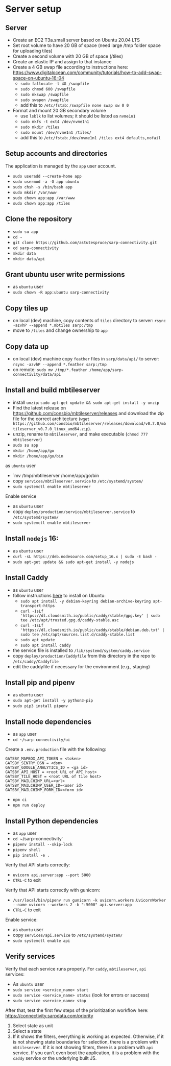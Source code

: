 # Server setup

## Server

- Create an EC2 T3a.small server based on Ubuntu 20.04 LTS
- Set root volume to have 20 GB of space (need large /tmp folder space for uploading tiles)
- Create a second volume with 20 GB of space (/tiles)
- Create an elastic IP and assign to that instance
- Create a 4 GB swap file according to instructions here: https://www.digitalocean.com/community/tutorials/how-to-add-swap-space-on-ubuntu-16-04
  - `sudo fallocate -l 4G /swapfile`
  - `sudo chmod 600 /swapfile`
  - `sudo mkswap /swapfile`
  - `sudo swapon /swapfile`
  - add this to `/etc/fstab`: `/swapfile none swap sw 0 0`
- Format and mount 20 GB secondary volume
  - use `lsblk` to list volumes; it should be listed as `nvme1n1`
  - `sudo mkfs -t ext4 /dev/nvme1n1`
  - `sudo mkdir /tiles`
  - `sudo mount /dev/nvme1n1 /tiles/`
  - add this to `/etc/fstab`: `/dev/nvme1n1 /tiles ext4 defaults,nofail`

## Setup accounts and directories

The application is managed by the `app` user account.

- `sudo useradd --create-home app`
- `sudo usermod -a -G app ubuntu`
- `sudo chsh -s /bin/bash app`
- `sudo mkdir /var/www`
- `sudo chown app:app /var/www`
- `sudo chown app:app /tiles`

## Clone the repository

- `sudo su app`
- `cd ~`
- `git clone https://github.com/astutespruce/sarp-connectivity.git`
- `cd sarp-connectivity`
- `mkdir data`
- `mkdir data/api`

## Grant ubuntu user write permissions

- as `ubuntu` user
- `sudo chown -R app:ubuntu sarp-connectivity`

## Copy tiles up

- on local (dev) machine, copy contents of `tiles` directory to server: `rsync -azvhP --append *.mbtiles sarp:/tmp`
- move to `/tiles` and change ownership to `app`

## Copy data up

- on local (dev) machine copy `feather` files in `sarp/data/api/` to server: `rsync -azvhP --append *.feather sarp:/tmp`
- on remote: `sudo mv /tmp/*.feather /home/app/sarp-connectivity/data/api`

## Install and build mbtileserver

- install `unzip`: `sudo apt-get update && sudo apt-get install -y unzip`
- Find the latest release on https://github.com/consbio/mbtileserver/releases and download the zip file for the correct architecture (`wget https://github.com/consbio/mbtileserver/releases/download/v0.7.0/mbtileserver_v0.7.0_linux_amd64.zip`).
- unzip, rename to `mbtileserver`, and make executable (`chmod 777 mbtileserver`)
- `sudo su app`
- `mkdir /home/app/go`
- `mkdir /home/app/go/bin`

as `ubuntu` user

- `mv /tmp/mbtileserver /home/app/go/bin
- copy `services/mbtileserver.service` to `/etc/systemd/system/`
- `sudo systemctl enable mbtileserver`

Enable service

- as `ubuntu` user
- copy `deploy/production/service/mbtileserver.service` to `/etc/systemd/system/`
- `sudo systemctl enable mbtileserver`

## Install `nodejs` 16:

- as `ubuntu` user
- `curl -sL https://deb.nodesource.com/setup_16.x | sudo -E bash -`
- `sudo apt-get update && sudo apt-get install -y nodejs`

## Install Caddy

- as `ubuntu` user
- follow instructions [here](https://caddyserver.com/docs/download) to install on Ubuntu:
  - `sudo apt install -y debian-keyring debian-archive-keyring apt-transport-https`
  - `curl -1sLf 'https://dl.cloudsmith.io/public/caddy/stable/gpg.key' | sudo tee /etc/apt/trusted.gpg.d/caddy-stable.asc`
  - `curl -1sLf 'https://dl.cloudsmith.io/public/caddy/stable/debian.deb.txt' | sudo tee /etc/apt/sources.list.d/caddy-stable.list`
  - `sudo apt update`
  - `sudo apt install caddy`
- the service file is installed to `/lib/systemd/system/caddy.service`
- copy `deploy/production/Caddyfile` from this directory in the repo to `/etc/caddy/Caddyfile`
- edit the caddyfile if necessary for the environment (e.g., staging)

## Install pip and pipenv

- as `ubuntu` user
- `sudo apt-get install -y python3-pip`
- `sudo pip3 install pipenv`

## Install node dependencies

- as `app` user
- `cd ~/sarp-connectivity/ui`

Create a `.env.production` file with the following:

```
GATSBY_MAPBOX_API_TOKEN = <token>
GATSBY_SENTRY_DSN = <dsn>
GATSBY_GOOGLE_ANALYTICS_ID = <ga id>
GATSBY_API_HOST = <root URL of API host>
GATSBY_TILE_HOST = <root URL of tile host>
GATSBY_MAILCHIMP_URL=<url>
GATSBY_MAILCHIMP_USER_ID=<user id>
GATSBY_MAILCHIMP_FORM_ID=<form id>
```

- `npm ci`
- `npm run deploy`

## Install Python dependencies

- as `app` user
- `cd `~/sarp-connectivity`
- `pipenv install --skip-lock`
- `pipenv shell`
- `pip install -e .`

Verify that API starts correctly:

- `uvicorn api.server:app --port 5000`
- `CTRL-C` to exit

Verify that API starts correctly with gunicorn:

- `/usr/local/bin/pipenv run gunicorn -k uvicorn.workers.UvicornWorker --name uvicorn --workers 2 -b ":5000" api.server:app`
- `CTRL-C` to exit

Enable service:

- as `ubuntu` user
- copy `services/api.service` to `/etc/systemd/system/`
- `sudo systemctl enable api`

## Verify services

Verify that each service runs properly. For `caddy`, `mbtileserver`, `api` services:

- As `ubuntu` user
- `sudo service <service_name> start`
- `sudo service <service_name> status` (look for errors or success)
- `sudo service <service_name> stop`

After that, test the first few steps of the prioritization workflow here: https://connectivity.sarpdata.com/priority

1. Select state as unit
2. Select a state
3. If it shows the filters, everything is working as expected. Otherwise, if it is not showing state boundaries for selection, there is a problem with `mbtileserver`. If it is not showing filters, there is a problem with `api` service. If you can't even boot the application, it is a problem with the `caddy` service or the underlying built JS.
